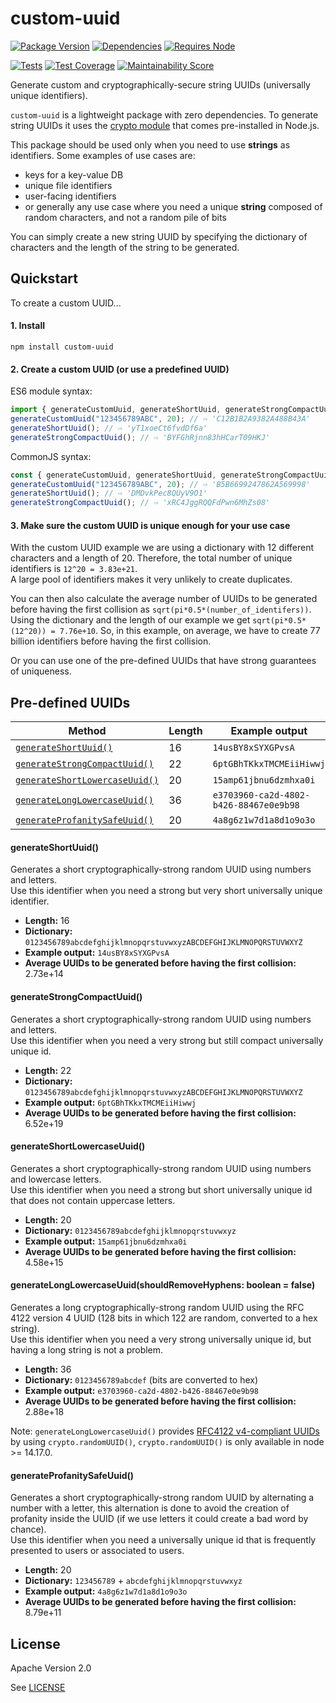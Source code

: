 # custom-uuid

[![Package Version](https://img.shields.io/npm/v/custom-uuid?color=informational&label=package%20version&logo=npm)](https://www.npmjs.com/package/custom-uuid)
[![Dependencies](https://img.shields.io/static/v1?label=dependencies&message=zero&color=informational&logo=npm)](https://www.npmjs.com/package/custom-uuid?activeTab=dependencies)
[![Requires Node](https://img.shields.io/node/v/custom-uuid?color=informational&label=requires%20node&logo=node.js)](https://nodejs.org/about/releases/)

[![Tests](https://github.com/Waveful/custom-uuid/actions/workflows/run-tests.yml/badge.svg?branch=main)](https://github.com/Waveful/custom-uuid/actions/workflows/run-tests.yml)
[![Test Coverage](https://img.shields.io/codeclimate/coverage/Waveful/custom-uuid?label=test%20coverage&logo=codeclimate)](https://codeclimate.com/github/Waveful/custom-uuid/code?sort=-test_coverage)
[![Maintainability Score](https://img.shields.io/codeclimate/maintainability/Waveful/custom-uuid?logo=codeclimate)](https://codeclimate.com/github/Waveful/custom-uuid/maintainability)

Generate custom and cryptographically-secure string UUIDs (universally unique identifiers).

`custom-uuid` is a lightweight package with zero dependencies. To generate string UUIDs it uses the [crypto module](https://nodejs.org/api/crypto.html) that comes pre-installed in Node.js.

This package should be used only when you need to use **strings** as identifiers.
Some examples of use cases are:
* keys for a key-value DB
* unique file identifiers
* user-facing identifiers
* or generally any use case where you need a unique **string** composed of random characters, and not a random pile of bits

You can simply create a new string UUID by specifying the dictionary of characters and the length of the string to be generated.


## Quickstart

To create a custom UUID...

#### 1. Install

```shell
npm install custom-uuid
```

#### 2. Create a custom UUID (or use a predefined UUID)

ES6 module syntax:

```javascript
import { generateCustomUuid, generateShortUuid, generateStrongCompactUuid } from "custom-uuid";
generateCustomUuid("123456789ABC", 20); // ⇨ 'C12B1B2A9382A488B43A'
generateShortUuid(); // ⇨ 'yT1xoeCt6fvdDf6a'
generateStrongCompactUuid(); // ⇨ 'BYFGhRjnn83hHCarT09HKJ'
```

CommonJS syntax:

```javascript
const { generateCustomUuid, generateShortUuid, generateStrongCompactUuid } = require('custom-uuid');
generateCustomUuid("123456789ABC", 20); // ⇨ 'B5B6699247862A569998'
generateShortUuid(); // ⇨ 'DMDvkPec8QUyV9O1'
generateStrongCompactUuid(); // ⇨ 'xRC4JggRQQFdPwn6MhZs08'
```

#### 3. Make sure the custom UUID is unique enough for your use case

With the custom UUID example we are using a dictionary with 12 different characters and a length of 20.
Therefore, the total number of unique identifiers is `12^20 = 3.83e+21`.\
A large pool of identifiers makes it very unlikely to create duplicates.

You can then also calculate the average number of UUIDs to be generated before having the first collision as `sqrt(pi*0.5*(number_of_identifers))`.\
Using the dictionary and the length of our example we get `sqrt(pi*0.5*(12^20)) = 7.76e+10`. So, in this example, on average, we have to create 77 billion identifiers before having the first collision.

Or you can use one of the pre-defined UUIDs that have strong guarantees of uniqueness.


## Pre-defined UUIDs

| Method                                                                                        | Length | Example output                         |
|-----------------------------------------------------------------------------------------------|--------|----------------------------------------|
| [`generateShortUuid()`](#generateShortUuid)                                                   | 16     | `14usBY8xSYXGPvsA`                     |
| [`generateStrongCompactUuid()`](#generateStrongCompactUuid)                                   | 22     | `6ptGBhTKkxTMCMEiiHiwwj`               |
| [`generateShortLowercaseUuid()`](#generateShortLowercaseUuid)                                 | 20     | `15amp61jbnu6dzmhxa0i`                 |
| [`generateLongLowercaseUuid()`](#generateLongLowercaseUuidshouldRemoveHyphens-boolean--false) | 36     | `e3703960-ca2d-4802-b426-88467e0e9b98` |
| [`generateProfanitySafeUuid()`](#generateProfanitySafeUuid)                                   | 20     | `4a8g6z1w7d1a8d1o9o3o`                 |

#### generateShortUuid()

Generates a short cryptographically-strong random UUID using numbers and letters.\
Use this identifier when you need a strong but very short universally unique identifier.

* **Length:** 16
* **Dictionary:** `0123456789abcdefghijklmnopqrstuvwxyzABCDEFGHIJKLMNOPQRSTUVWXYZ`
* **Example output:** `14usBY8xSYXGPvsA`
* **Average UUIDs to be generated before having the first collision:** 2.73e+14

#### generateStrongCompactUuid()

Generates a short cryptographically-strong random UUID using numbers and letters.\
Use this identifier when you need a very strong but still compact universally unique id.

* **Length:** 22
* **Dictionary:** `0123456789abcdefghijklmnopqrstuvwxyzABCDEFGHIJKLMNOPQRSTUVWXYZ`
* **Example output:** `6ptGBhTKkxTMCMEiiHiwwj`
* **Average UUIDs to be generated before having the first collision:** 6.52e+19

#### generateShortLowercaseUuid()

Generates a short cryptographically-strong random UUID using numbers and lowercase letters.\
Use this identifier when you need a strong but short universally unique id that does not contain uppercase letters.

* **Length:** 20
* **Dictionary:** `0123456789abcdefghijklmnopqrstuvwxyz`
* **Example output:** `15amp61jbnu6dzmhxa0i`
* **Average UUIDs to be generated before having the first collision:** 4.58e+15

#### generateLongLowercaseUuid(shouldRemoveHyphens: boolean = false)

Generates a long cryptographically-strong random UUID using the RFC 4122 version 4 UUID (128 bits in which 122 are random, converted to a hex string).\
Use this identifier when you need a very strong universally unique id, but having a long string is not a problem.

* **Length:** 36
* **Dictionary:** `0123456789abcdef` (bits are converted to hex)
* **Example output:** `e3703960-ca2d-4802-b426-88467e0e9b98`
* **Average UUIDs to be generated before having the first collision:** 2.88e+18

Note: `generateLongLowercaseUuid()` provides [RFC4122 v4-compliant UUIDs](https://datatracker.ietf.org/doc/html/rfc4122) by using `crypto.randomUUID()`, `crypto.randomUUID()` is only available in node >= 14.17.0.

#### generateProfanitySafeUuid()

Generates a short cryptographically-strong random UUID by alternating a number with a letter,
this alternation is done to avoid the creation of profanity inside the UUID (if we use letters it could create a bad word by chance).\
Use this identifier when you need a universally unique id that is frequently presented to users or associated to users.

* **Length:** 20
* **Dictionary:** `123456789` + `abcdefghijklmnopqrstuvwxyz`
* **Example output:** `4a8g6z1w7d1a8d1o9o3o`
* **Average UUIDs to be generated before having the first collision:** 8.79e+11


## License

Apache Version 2.0

See [LICENSE](./LICENSE)
